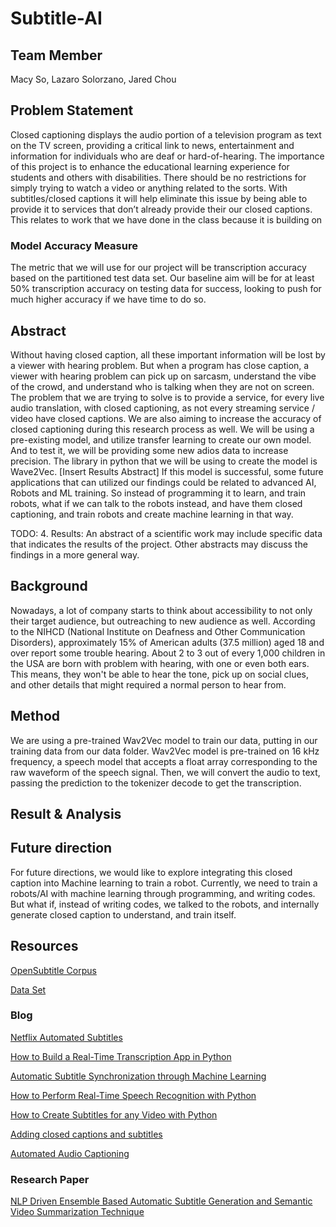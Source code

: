 # Subtitle-AI

## Team Member 
Macy So, Lazaro Solorzano, Jared Chou
## Problem Statement

Closed captioning displays the audio portion of a television program as text on the TV screen, providing a critical link to news, entertainment and information for individuals who are deaf or hard-of-hearing.  The importance of this project is to enhance the educational learning experience for students and others with disabilities. There should be no restrictions for simply trying to watch a video or anything related to the sorts. With subtitles/closed captions it will help eliminate this issue by being able to provide it to services that don’t already provide their our closed captions. This relates to work that we have done in the class because it is building on 

### Model Accuracy Measure
The metric that we will use for our project will be transcription accuracy based on the partitioned test data set. Our baseline aim will be for at least 50% transcription accuracy on testing data for success, looking to push for much higher accuracy if we have time to do so. 


## Abstract
Without having closed caption, all these important information will be lost by a viewer with hearing problem. But when a program has close caption, a viewer with hearing problem can pick up on sarcasm, understand the vibe of the crowd, and understand who is talking when they are not on screen. The problem that we are trying to solve is to provide a service, for every live audio translation, with closed captioning, as not every streaming service / video have closed captions. We are also aiming to increase the accuracy of closed captioning during this research process as well. We will be using a pre-existing model, and utilize transfer learning to create our own model. And to test it, we will be providing some new adios data to increase precision. The library in python that we will be using to create the model is Wave2Vec. [Insert Results Abstract] If this model is successful, some future applications that can utilized our findings could be related to advanced AI, Robots and ML training. So instead of programming it to learn, and train robots, what if we can talk to the robots instead, and have them closed captioning, and train robots and create machine learning in that way.

TODO: 
4. Results: An abstract of a scientific work may include specific data that indicates the results of the project. Other abstracts may discuss the findings in a more general way.

## Background
Nowadays, a lot of company starts to think about accessibility to not only their target audience, but outreaching to new audience as well. According to the NIHCD (National Institute on Deafness and Other Communication Disorders), approximately 15% of American adults (37.5 million) aged 18 and over report some trouble hearing. About 2 to 3 out of every 1,000 children in the USA are born with problem with hearing, with one or even both ears. This means, they won't be able to hear the tone, pick up on social clues, and other details that might required a normal person to hear from. 
## Method
We are using a pre-trained Wav2Vec model to train our data, putting in our training data from our data folder. Wav2Vec model is pre-trained on 16 kHz frequency, a speech model that accepts a float array corresponding to the raw waveform of the speech signal. Then, we will convert the audio to text, passing the prediction to the tokenizer decode to get the transcription. 

## Result & Analysis
## Future direction
For future directions, we would like to explore integrating this closed caption into Machine learning to train a robot. Currently, we need to train a robots/AI with machine learning through programming, and writing codes. But what if, instead of writing codes, we talked to the robots, and internally generate closed caption to understand, and train itself. 

## Resources 
[OpenSubtitle Corpus](http://www.opensubtitles.org/)

[Data Set](https://opus.nlpl.eu/OpenSubtitles2018.php)

### Blog 
[Netflix Automated Subtitles](https://ottverse.com/netflix-automated-subtitling-using-ai-nlp/)

[How to Build a Real-Time Transcription App in Python](https://towardsdatascience.com/how-to-build-a-real-time-transcription-app-in-python-7939c7b02614)

[Automatic Subtitle Synchronization through Machine Learning](https://medium.com/@asabater/automatic-subtitle-synchronization-e188a9275617)

[How to Perform Real-Time Speech Recognition with Python](https://towardsdatascience.com/real-time-speech-recognition-python-assemblyai-13d35eeed226)

[How to Create Subtitles for any Video with Python](https://picovoice.ai/blog/how-to-create-subtitles-for-any-video-with-python/)

[Adding closed captions and subtitles](https://cloud.google.com/transcoder/docs/how-to/captions-and-subtitles)

[Automated Audio Captioning](https://dcase.community/challenge2021/task-automatic-audio-captioning)

### Research Paper
[NLP Driven Ensemble Based Automatic Subtitle Generation and Semantic Video Summarization Technique](https://www.google.com/url?q=https://arxiv.org/pdf/1904.09740.pdf&sa=D&source=docs&ust=1669834722617923&usg=AOvVaw2Ww2EVMGVBoJeQCeZpn4HY)